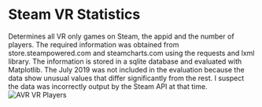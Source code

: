 # Steam VR Statistics
Determines all VR only games on Steam, the appid and the number of players. The required information was obtained from store.steampowered.com and steamcharts.com using the requests and lxml library. The information is stored in a sqlite database and evaluated with Matplotlib. The July 2019 was not included in the evaluation because the data show unusual values that differ significantly from the rest. I suspect the data was incorrectly output by the Steam API at that time.
![AVR VR Players](https://github.com/Bamux/Steam_VR_Statistics/blob/master/images/max_peak.png)